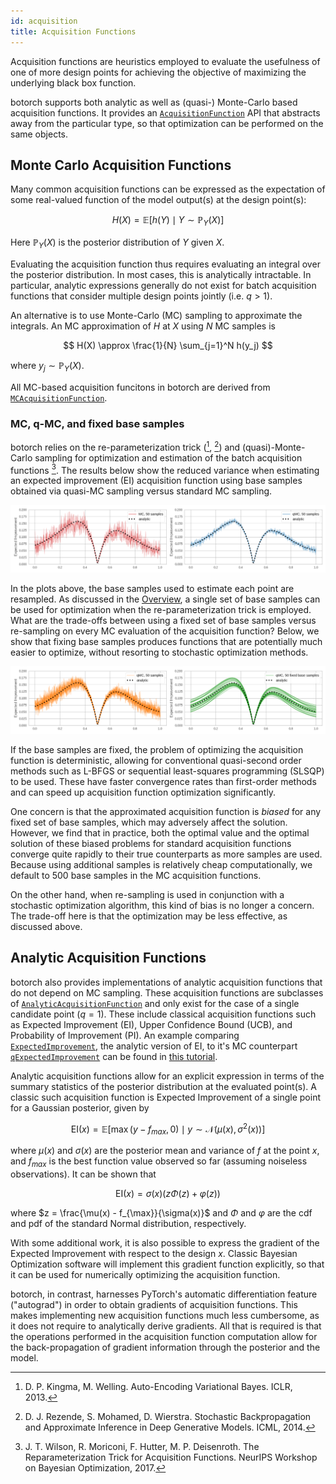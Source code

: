 ```yaml
---
id: acquisition
title: Acquisition Functions
---
```


Acquisition functions are heuristics employed to evaluate the usefulness of one
of more design points for achieving the objective of maximizing the underlying
black box function.

botorch supports both analytic as well as (quasi-) Monte-Carlo based acquisition
functions. It provides an
[`AcquisitionFunction`](../api/acquisition.html#acquisitionfunction) API that
abstracts away from the particular type, so that optimization can be performed
on the same objects.


## Monte Carlo Acquisition Functions

Many common acquisition functions can be expressed as the expectation of some
real-valued function of the model output(s) at the design point(s):

$$ H(X) = \mathbb{E}\bigl[ h(Y) \mid Y \sim \mathbb{P}_Y(X) \bigr] $$

Here $\mathbb{P}_Y(X)$ is the posterior distribution of $Y$ given $X$.

Evaluating the acquisition function thus requires evaluating an integral over
the posterior distribution. In most cases, this is analytically intractable. In
particular, analytic expressions generally do not exist for batch acquisition
functions that consider multiple design points jointly (i.e. $q > 1$).

An alternative is to use Monte-Carlo (MC) sampling to approximate the integrals.
An MC approximation of $H$ at $X$ using $N$ MC samples is

$$ H(X) \approx \frac{1}{N} \sum_{j=1}^N h(y_j) $$

where $y_j \sim \mathbb{P}_Y(X)$.

All MC-based acquisition funcitons in botorch are derived from
[`MCAcquisitionFunction`](../api/acquisition.html#mcacquisitionfunction).

### MC, q-MC, and fixed base samples

botorch relies on the re-parameterization trick ([^KingmaWelling2014], [^Rezende2014])
and (quasi)-Monte-Carlo sampling for optimization and estimation of the batch
acquisition functions [^Wilson2017]. The results below show the reduced variance
when estimating an expected improvement (EI) acquisition function using base
samples obtained via quasi-MC sampling versus standard MC sampling.

![MC_qMC](assets/EI_MC_qMC.png)

In the plots above, the base samples used to estimate each point are resampled.
As discussed in the [Overview](./overview), a single set of base samples can be
used for optimization when the re-parameterization trick is employed. What are the
trade-offs between using a fixed set of base samples versus re-sampling on every
MC evaluation of the acquisition function? Below, we show that fixing base samples
produces functions that are potentially much easier to optimize, without resorting to
stochastic optimization methods.

![resampling_fixed](assets/EI_resampling_fixed.png)

If the base samples are fixed, the problem of optimizing the acquisition function
is deterministic, allowing for conventional quasi-second order methods such as
L-BFGS or sequential least-squares programming (SLSQP) to be used. These have
faster convergence rates than first-order methods and can speed up acquisition
function optimization significantly.

One concern is that the approximated acquisition function is *biased* for any
fixed set of base samples, which may adversely affect the solution. However, we
find that in practice, both the optimal value and the optimal solution of these
biased problems for standard acquisition functions converge quite rapidly to
their true counterparts as more samples are used. Because using additional
samples is relatively cheap computationally, we default to 500 base samples in
the MC acquisition functions.

On the other hand, when re-sampling is used in conjunction with a stochastic
optimization algorithm, this kind of bias is no longer a concern. The trade-off
here is that the optimization may be less effective, as discussed above.


## Analytic Acquisition Functions

botorch also provides implementations of analytic acquisition functions that
do not depend on MC sampling. These acquisition functions are subclasses of
[`AnalyticAcquisitionFunction`](../api/acquisition.html#analyticacquisitionfunction)
and only exist for the case of a single candidate point ($q = 1$). These
include classical acquisition functions such as Expected Improvement (EI),
Upper Confidence Bound (UCB), and Probability of Improvement (PI). An example
comparing [`ExpectedImprovement`](../api/acquisition.html#expectedimprovement),
the analytic version of EI, to it's MC counterpart
[`qExpectedImprovement`](../api/acquisition.html#qexpectedimprovement)
can be found in
[this tutorial](../tutorials/compare_mc_analytic_acquisition).

Analytic acquisition functions allow for an explicit expression in terms of the
summary statistics of the posterior distribution at the evaluated point(s).
A classic such acquisition function is Expected Improvement of a single point
for a Gaussian posterior, given by

$$ \text{EI}(x) = \mathbb{E}\bigl[
\max(y - f_{max}, 0) \mid y\sim \mathcal{N}(\mu(x), \sigma^2(x))
\bigr] $$

where $\mu(x)$ and $\sigma(x)$ are the posterior mean and variance of $f$ at the
point $x$, and $f_{max}$ is the best function value observed so far (assuming
noiseless observations). It can be shown that

$$ \text{EI}(x) = \sigma(x) \bigl( z \Phi(z) + \varphi(z) \bigr)$$

where $z = \frac{\mu(x) - f_{\max}}{\sigma(x)}$ and $\Phi$ and $\varphi$ are
the cdf and pdf of the standard Normal distribution, respectively.

With some additional work, it is also possible to express the gradient of
the Expected Improvement with respect to the design $x$. Classic Bayesian
Optimization software will implement this gradient function explicitly, so that
it can be used for numerically optimizing the acquisition function.

botorch, in contrast, harnesses PyTorch's automatic differentiation feature
("autograd") in order to obtain gradients of acquisition functions. This makes
implementing new acquisition functions much less cumbersome, as it does not
require to analytically derive gradients. All that is required is that the
operations performed in the acquisition function computation allow for the
back-propagation of gradient information through the posterior and the model.


[^KingmaWelling2014]: D. P. Kingma, M. Welling. Auto-Encoding Variational Bayes.
ICLR, 2013.

[^Rezende2014]: D. J. Rezende, S. Mohamed, D. Wierstra. Stochastic
Backpropagation and Approximate Inference in Deep Generative Models. ICML, 2014.

[^Wilson2017]: J. T. Wilson, R. Moriconi, F. Hutter, M. P. Deisenroth.
The Reparameterization Trick for Acquisition Functions. NeurIPS Workshop on
Bayesian Optimization, 2017.
